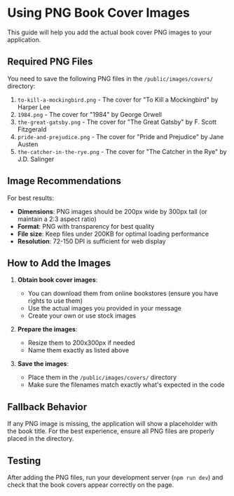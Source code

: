 # Using PNG Book Cover Images

This guide will help you add the actual book cover PNG images to your application.

## Required PNG Files

You need to save the following PNG files in the `/public/images/covers/` directory:

1. `to-kill-a-mockingbird.png` - The cover for "To Kill a Mockingbird" by Harper Lee
2. `1984.png` - The cover for "1984" by George Orwell
3. `the-great-gatsby.png` - The cover for "The Great Gatsby" by F. Scott Fitzgerald
4. `pride-and-prejudice.png` - The cover for "Pride and Prejudice" by Jane Austen
5. `the-catcher-in-the-rye.png` - The cover for "The Catcher in the Rye" by J.D. Salinger

## Image Recommendations

For best results:

- **Dimensions**: PNG images should be 200px wide by 300px tall (or maintain a 2:3 aspect ratio)
- **Format**: PNG with transparency for best quality
- **File size**: Keep files under 200KB for optimal loading performance
- **Resolution**: 72-150 DPI is sufficient for web display

## How to Add the Images

1. **Obtain book cover images**:
   - You can download them from online bookstores (ensure you have rights to use them)
   - Use the actual images you provided in your message
   - Create your own or use stock images

2. **Prepare the images**:
   - Resize them to 200x300px if needed
   - Name them exactly as listed above

3. **Save the images**:
   - Place them in the `/public/images/covers/` directory
   - Make sure the filenames match exactly what's expected in the code

## Fallback Behavior

If any PNG image is missing, the application will show a placeholder with the book title. For the best experience, ensure all PNG files are properly placed in the directory.

## Testing

After adding the PNG files, run your development server (`npm run dev`) and check that the book covers appear correctly on the page. 